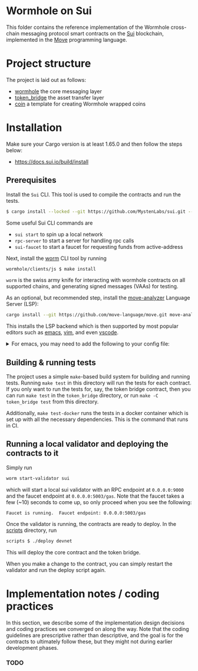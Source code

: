 # Wormhole on Sui

This folder contains the reference implementation of the Wormhole cross-chain
messaging protocol smart contracts on the [Sui](https://mystenlabs.com/)
blockchain, implemented in the [Move](https://move-book.com/) programming
language.

# Project structure

The project is laid out as follows:

- [wormhole](./wormhole) the core messaging layer
- [token_bridge](./token_bridge) the asset transfer layer
- [coin](./coin) a template for creating Wormhole wrapped coins

# Installation

Make sure your Cargo version is at least 1.65.0 and then follow the steps below:

- https://docs.sui.io/build/install

## Prerequisites

Install the `Sui` CLI. This tool is used to compile the contracts and run the tests.

``` sh
$ cargo install --locked --git https://github.com/MystenLabs/sui.git --rev 9ea7599fe5ca95454e43038ef41884753cee753c sui sui-faucet
```

Some useful Sui CLI commands are

- `sui start` to spin up a local network
- `rpc-server` to start a server for handling rpc calls
- `sui-faucet` to start a faucet for requesting funds from active-address

Next, install the [worm](../clients/js/README.md) CLI tool by running

```sh
wormhole/clients/js $ make install
```

`worm` is the swiss army knife for interacting with wormhole contracts on all
supported chains, and generating signed messages (VAAs) for testing.

As an optional, but recommended step, install the
[move-analyzer](https://github.com/move-language/move/tree/main/language/move-analyzer)
Language Server (LSP):

``` sh
cargo install --git https://github.com/move-language/move.git move-analyzer --branch main --features "address32"
```

This installs the LSP backend which is then supported by most popular editors such as [emacs](https://github.com/emacs-lsp/lsp-mode), [vim](https://github.com/neoclide/coc.nvim), and even [vscode](https://marketplace.visualstudio.com/items?itemName=move.move-analyzer).

<details>
    <summary>For emacs, you may need to add the following to your config file:</summary>

```lisp
;; Move
(define-derived-mode move-mode rust-mode "Move"
  :group 'move-mode)

(add-to-list 'auto-mode-alist '("\\.move\\'" . move-mode))

(with-eval-after-load 'lsp-mode
  (add-to-list 'lsp-language-id-configuration
    '(move-mode . "move"))

  (lsp-register-client
    (make-lsp-client :new-connection (lsp-stdio-connection "move-analyzer")
                     :activation-fn (lsp-activate-on "move")
                     :server-id 'move-analyzer)))
```

</details>

## Building & running tests

The project uses a simple `make`-based build system for building and running
tests. Running `make test` in this directory will run the tests for each
contract. If you only want to run the tests for, say, the token bridge contract,
then you can run `make test` in the `token_bridge` directory, or run `make -C
token_bridge test` from this directory.

Additionally, `make test-docker` runs the tests in a docker container which is
set up with all the necessary dependencies. This is the command that runs in CI.

## Running a local validator and deploying the contracts to it

Simply run

```sh
worm start-validator sui
```

which will start a local sui validator with an RPC endpoint at `0.0.0.0:9000`
and the faucet endpoint at `0.0.0.0:5003/gas`. Note that the faucet takes a few
(~10) seconds to come up, so only proceed when you see the following:

```text
Faucet is running.  Faucet endpoint: 0.0.0.0:5003/gas
```

Once the validator is running, the contracts are ready to deploy. In the
[scripts](./scripts) directory, run

```sh
scripts $ ./deploy devnet
```

This will deploy the core contract and the token bridge.

When you make a change to the contract, you can simply restart the validator and
run the deploy script again.

<!-- However, a better way is to run one of the following scripts:

``` sh
scripts $ ./upgrade devnet Core # for upgrading the wormhole contract
scripts $ ./upgrade devnet TokenBridge # for upgarding the token bridge contract
scripts $ ./upgrade devnet NFTBridge # for upgarding the NFT bridge contract
```

Behind the scenes, these scripts exercise the whole contract upgrade code path
(see below), including generating and verifying a signed governance action, and
the Move bytecode verifier checking ABI compatibility. If an upgrade here fails
due to incompatibility, it will likely on mainnet too. (TODO: add CI action to
simulate upgrades against main when there's a stable version) -->

# Implementation notes / coding practices

In this section, we describe some of the implementation design decisions and
coding practices we converged on along the way. Note that the coding guidelines
are prescriptive rather than descriptive, and the goal is for the contracts to
ultimately follow these, but they might not during earlier development phases.

### TODO

